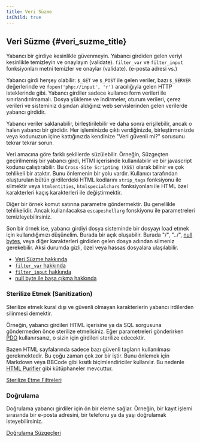 ```yaml
---
title: Veri Süzme
isChild: true
---
```


## Veri Süzme {#veri_suzme_title}

Yabancı bir girdiye kesinlikle güvenmeyin. Yabancı girdiden gelen veriyi kesinlikle temizleyin ve onaylayın (validate). 
`filter_var` ve `filter_input` fonksiyonları metni temizler ve onaylar (validate). (e-posta adresi vs.)

Yabancı girdi herşey olabilir: `$_GET` ve `$_POST` ile gelen veriler, bazı `$_SERVER` değerlerinde ve 
`fopen('php://input', 'r')` aracılığıyla gelen HTTP isteklerinde gibi. Yabancı girdiler sadece kullanıcı form verileri ile 
sınırlandırılmamalı. Dosya yükleme ve indirmeler, oturum verileri, çerez verileri ve sisteminiz dışından aldığınız web 
servislerinden gelen verilerde yabancı girdidir. 

Yabancı veriler saklanabilir, birleştirilebilir ve daha sonra erişilebilir, ancak o halen yabancı bir girdidir. 
Her işleminizde çıktı verdiğinizde, birleştirmenizde veya kodunuzun içine kattığınızda kendinize "Veri güvenli mi?" sorusunu 
tekrar tekrar sorun. 

Veri amacına göre farklı şekillerde süzülebilir. Örneğin, Süzgeçten geçirilmemiş bir yabancı girdi, HTMl içerisinde 
kullanılabilir ve bir javascript kodunu çalıştırabilir. Bu `Cross-Site Scripting (XSS)` olarak bilinir ve çok tehlikeli 
bir ataktır. Bunu önlemenin bir yolu vardır. Kullanıcı tarafından oluşturulan bütün girdilerdeki HTML kodlarını 
`strip_tags` fonksiyonu ile silmektir veya `htmlentities`, `htmlspecialchars` fonksiyonları ile HTML özel karakterleri kaçış 
karakterleri ile değiştirmektir.

Diğer bir örnek komut satırına parametre göndermektir. Bu genellikle tehlikelidir. Ancak kullanılacaksa `escapeshellarg` 
fonskiyonu ile parametreleri temizleyebilirsiniz. 

Son bir örnek ise, yabancı girdiyi dosya sisteminde bir dosyayı load etmek için kullandığımızı düşünelim. Burada bir açık oluşabilir. 
Burada "/", "../", [null bytes][6], veya diğer karakterleri girdiden gelen dosya adından silmeniz gerekebilir. Aksi durumda gizli, 
özel veya hassas dosyalara ulaşılabilir. 

* [Veri Süzme hakkında][1]
* [`filter_var` hakkında][4]
* [`filter_input` hakkında][5]
* [null byte ile başa çıkma hakkında][6]

### Sterilize Etmek (Sanitization)

Sterilize etmek kural dışı ve güvenli olmayan karakterlerin yabancı irdilerden silinmesi demektir.

Örneğin, yabancı girdileri HTML içerisine ya da SQL sorgusuna göndermeden önce sterilize etmelisiniz. 
Eğer parametreleri gönderirken [PDO](#veritabanlari) kullanırsanız, o sizin için girdileri sterilize edecektir. 

Bazen HTML sayfalarında sadece bazı güvenli tagların kullanılması gerekmektedir. Bu çoğu zaman çok zor bir iştir. 
Bunu önlemek için Markdown veya BBCode gibi kısıtlı biçimlendiriciler kullanılır. Bu nedenle [HTML Purifier][html-purifier]
gibi kütüphaneler mevcuttur. 

[Sterilize Etme Filtreleri][2]

### Doğrulama

Doğrulama yabancı girdiler için ön bir eleme sağlar. Örneğin, bir kayıt işlemi sırasında bir e-posta adresini, 
bir telefonu ya da yaşı doğrulamak isteyebilirsiniz. 


[Doğrulama Süzgeçleri][3]

[1]: http://www.php.net/manual/tr/book.filter.php
[2]: http://www.php.net/manual/tr/filter.filters.sanitize.php
[3]: http://www.php.net/manual/tr/filter.filters.validate.php
[4]: http://php.net/manual/tr/function.filter-var.php
[5]: http://www.php.net/manual/tr/function.filter-input.php
[6]: http://php.net/manual/tr/security.filesystem.nullbytes.php
[html-purifier]: http://htmlpurifier.org/
